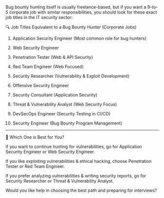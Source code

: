 
Bug bounty hunting itself is usually freelance-based, but if you want a 9-to-5 corporate job with similar responsibilities, you should look for these exact job titles in the IT security sector:

🔍 Job Titles Equivalent to a Bug Bounty Hunter (Corporate Jobs)

1. Application Security Engineer (Most common role for bug hunters)


2. Web Security Engineer


3. Penetration Tester (Web & API Security)


4. Red Team Engineer (Web Focused)


5. Security Researcher (Vulnerability & Exploit Development)


6. Offensive Security Engineer


7. Security Consultant (Application Security)


8. Threat & Vulnerability Analyst (Web Security Focus)


9. DevSecOps Engineer (Security Testing in CI/CD)


10. Security Engineer (Bug Bounty Program Management)




---

💼 Which One is Best for You?

If you want to continue hunting for vulnerabilities, go for Application Security Engineer or Web Security Engineer.

If you like exploiting vulnerabilities & ethical hacking, choose Penetration Tester or Red Team Engineer.

If you prefer analyzing vulnerabilities & writing security reports, go for Security Researcher or Threat & Vulnerability Analyst.


Would you like help in choosing the best path and preparing for interviews?

